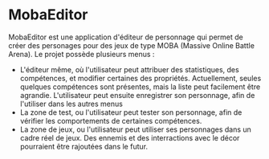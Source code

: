 # MobaEditor
MobaEditor est une application d'éditeur de personnage qui permet de créer des personages pour des jeux de type MOBA (Massive Online Battle Arena).
Le projet possède plusieurs menus :
- L'éditeur même, où l'utilisateur peut attribuer des statistiques, des compétences, et modifier certaines des propriétés. Actuellement, seules quelques compétences sont présentes, mais la liste peut facilement être agrandie. L'utilisateur peut ensuite enregistrer son personnage, afin de l'utiliser dans les autres menus
- La zone de test, ou l'utilisateur peut tester son personnage, afin de vérifier les comportements de certaines compétences.
- La zone de jeux, ou l'utilisateur peut utiliser ses personnages dans un cadre réel de jeux. Des ennemis et des interractions avec le décor pourraient être rajoutées dans le futur.
